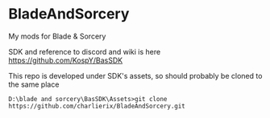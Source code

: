 # BladeAndSorcery
My mods for Blade &amp; Sorcery

SDK and reference to discord and wiki is here
https://github.com/KospY/BasSDK

This repo is developed under SDK's assets, so should probably be cloned to the same place
```console
D:\blade and sorcery\BasSDK\Assets>git clone https://github.com/charlierix/BladeAndSorcery.git
```